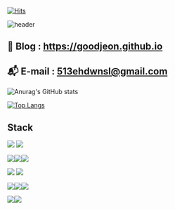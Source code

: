 [![Hits](https://hits.seeyoufarm.com/api/count/incr/badge.svg?url=https%3A%2F%2Fgithub.com%2Fgoodjeon&count_bg=%23000000&title_bg=%23000000&icon=github.svg&icon_color=%23FFFFFF&title=Hits&edge_flat=false)](https://hits.seeyoufarm.com)

![header](https://capsule-render.vercel.app/api?type=rounded&color=auto&height=300&section=header&text=GoodJeon&fontSize=90)

## 📔 Blog : <https://goodjeon.github.io>
## 📬 E-mail : <513ehdwnsl@gmail.com>

![Anurag's GitHub stats](https://github-readme-stats.vercel.app/api?username=goodjeon&show_icons=true&theme=buefy)

[![Top Langs](https://github-readme-stats.vercel.app/api/top-langs/?username=goodjeon)](https://github.com/anuraghazra/github-readme-stats)



<!--
<a href="https://goodjeon.github.io/">
    <img src = "https://img.shields.io/badge/MY%20BLOG-yellow?&style=flat&logo=github&logoColor=black" style="height : auto; margin-right : 2px;"/>
</a>
-->

## Stack
<img src="https://img.shields.io/badge/Python-ffffff?style=flat-square&logo=python&logoColor=black"> <img src="https://img.shields.io/badge/Swift-ffffff?style=flat-square&logo=swift&logoColor=black">

<img src="https://img.shields.io/badge/MySQL-ffffff?style=flat-square&logo=mysql&logoColor=black"><img src="https://img.shields.io/badge/Oracle-ffffff?style=flat-square&logo=oracle&logoColor=black"><img src="https://img.shields.io/badge/MongoDB-ffffff?style=flat-square&logo=MongoDB&logoColor=black">

<img src="https://img.shields.io/badge/Amazon AWS-ffffff?style=flat-square&logo=amazon aws&logoColor=black">

<img src="https://img.shields.io/badge/Django-ffffff?style=flat-square&logo=django&logoColor=black">

<img src="https://img.shields.io/badge/Hadoop-ffffff?style=flat-square&logo=apache hadoop&logoColor=black"><img src="https://img.shields.io/badge/PySpark-ffffff?style=flat-square&logo=apache spark&logoColor=black"><img src="https://img.shields.io/badge/Ubuntu-ffffff?style=flat-square&logo=ubuntu&logoColor=black">

<img src="https://img.shields.io/badge/ElasticSearch-ffffff?style=flat-square&logo=elasticsearch&logoColor=black"><img src="https://img.shields.io/badge/Logstash-ffffff?style=flat-square&logo=Logstash&logoColor=black">


